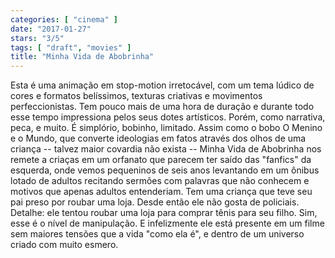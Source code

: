 ```yaml
---
categories: [ "cinema" ]
date: "2017-01-27"
stars: "3/5"
tags: [ "draft", "movies" ]
title: "Minha Vida de Abobrinha"
---
```

Esta é uma animação em stop-motion irretocável, com um tema lúdico de cores e formatos belíssimos, texturas criativas e movimentos perfeccionistas. Tem pouco mais de uma hora de duração e durante todo esse tempo impressiona pelos seus dotes artísticos. Porém, como narrativa, peca, e muito. É simplório, bobinho, limitado. Assim como o bobo O Menino e o Mundo, que converte ideologias em fatos através dos olhos de uma criança -- talvez maior covardia não exista -- Minha Vida de Abobrinha nos remete a criaças em um orfanato que parecem ter saído das "fanfics" da esquerda, onde vemos pequeninos de seis anos levantando em um ônibus lotado de adultos recitando sermões com palavras que não conhecem e motivos que apenas adultos entenderiam. Tem uma criança que teve seu pai preso por roubar uma loja. Desde então ele não gosta de policiais. Detalhe: ele tentou roubar uma loja para comprar tênis para seu filho. Sim, esse é o nível de manipulação. E infelizmente ele está presente em um filme sem maiores tensões que a vida "como ela é", e dentro de um universo criado com muito esmero.
